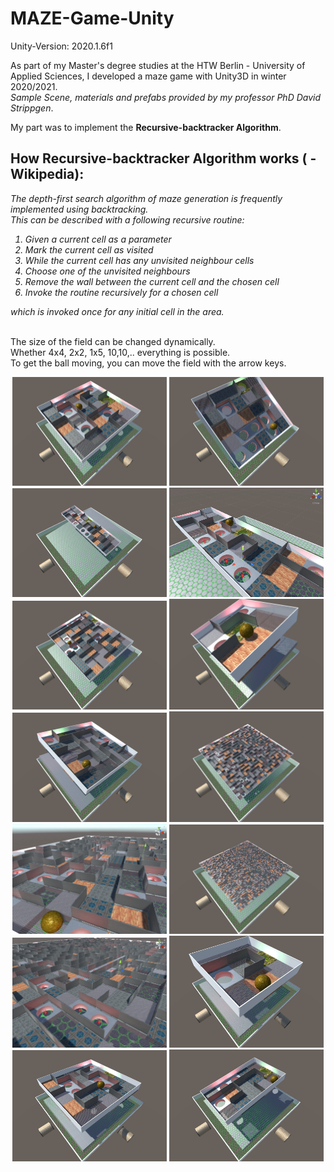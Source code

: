 # MAZE-Game-Unity

Unity-Version: 2020.1.6f1</br>

As part of my Master's degree studies at the HTW Berlin - University of Applied Sciences, I developed a maze game with Unity3D in winter 2020/2021.<br>
<i>Sample Scene, materials and prefabs provided by my professor PhD David Strippgen</i>.

My part was to implement the <b>Recursive-backtracker Algorithm</b>.
</br>
## How Recursive-backtracker Algorithm works ( - Wikipedia):

<i>The depth-first search algorithm of maze generation is frequently implemented using backtracking.</br> 
This can be described with a following recursive routine:

1. Given a current cell as a parameter
2. Mark the current cell as visited
3. While the current cell has any unvisited neighbour cells
4. Choose one of the unvisited neighbours
5. Remove the wall between the current cell and the chosen cell
6. Invoke the routine recursively for a chosen cell

which is invoked once for any initial cell in the area.</i>
</br></br>

The size of the field can be changed dynamically.<br> 
Whether 4x4, 2x2, 1x5, 10,10,.. everything is possible.</br>
To get the ball moving, you can move the field with the arrow keys.</br>

<p align="center">
    <img src="./docs/maze1_2_2.jpg"  width="49%" height="49%">
    <img src="./docs/maze2_2_2.jpg"  width="49%" height="49%">
    <img src="./docs/maze3_1_5.jpg"  width="49%" height="49%">
    <img src="./docs/maze4_1_5.jpg"  width="49%" height="49%">
    <img src="./docs/maze5_3_4.jpg"  width="49%" height="49%">
    <img src="./docs/maze6_1_1.jpg"  width="49%" height="49%">
    <img src="./docs/maze6_2_2.jpg"  width="49%" height="49%">
    <img src="./docs/maze7_10_10.jpg"  width="49%" height="49%">
    <img src="./docs/maze8_10_10.jpg"  width="49%" height="49%">
    <img src="./docs/maze9_20_20.jpg"  width="49%" height="49%">
    <img src="./docs/maze10_20_20.jpg"  width="49%" height="49%">
    <img src="./docs/maze12_1_1.jpg"  width="49%" height="49%">
    <img src="./docs/maze13_2_2.jpg"  width="49%" height="49%">
    <img src="./docs/maze14_2_1.jpg"  width="49%" height="49%">
</p>
